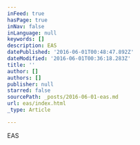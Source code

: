 ```yaml
---
inFeed: true
hasPage: true
inNav: false
inLanguage: null
keywords: []
description: EAS
datePublished: '2016-06-01T00:48:47.892Z'
dateModified: '2016-06-01T00:36:18.283Z'
title: ''
author: []
authors: []
publisher: null
starred: false
sourcePath: _posts/2016-06-01-eas.md
url: eas/index.html
_type: Article

---
```

EAS